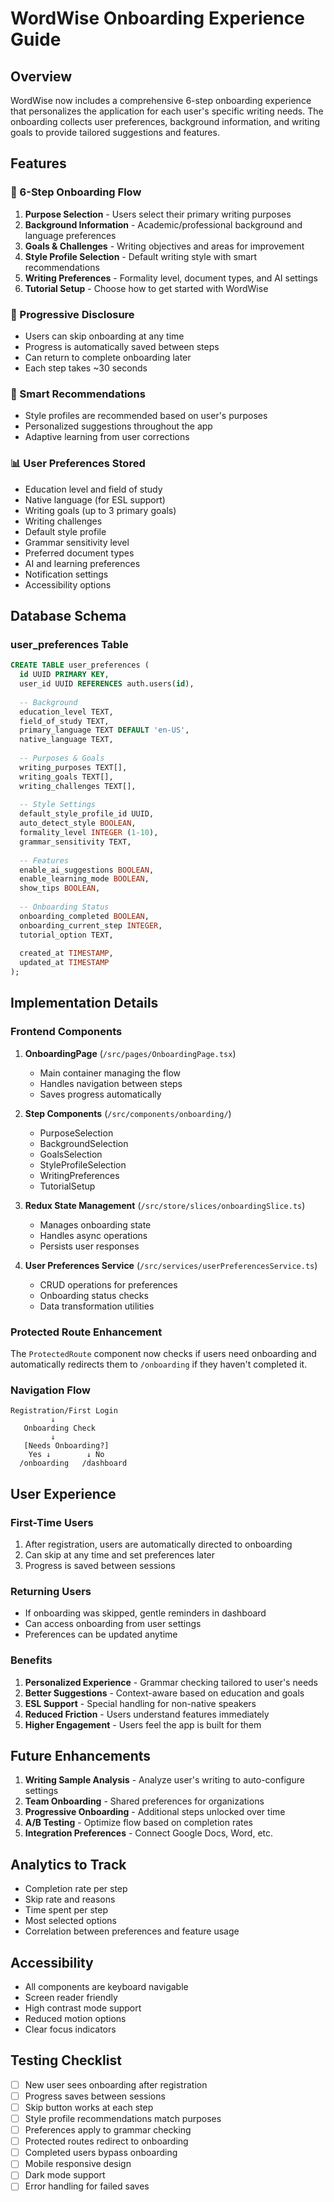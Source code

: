 # WordWise Onboarding Experience Guide

## Overview

WordWise now includes a comprehensive 6-step onboarding experience that personalizes the application for each user's specific writing needs. The onboarding collects user preferences, background information, and writing goals to provide tailored suggestions and features.

## Features

### 🎯 6-Step Onboarding Flow

1. **Purpose Selection** - Users select their primary writing purposes
2. **Background Information** - Academic/professional background and language preferences
3. **Goals & Challenges** - Writing objectives and areas for improvement
4. **Style Profile Selection** - Default writing style with smart recommendations
5. **Writing Preferences** - Formality level, document types, and AI settings
6. **Tutorial Setup** - Choose how to get started with WordWise

### 🔄 Progressive Disclosure

- Users can skip onboarding at any time
- Progress is automatically saved between steps
- Can return to complete onboarding later
- Each step takes ~30 seconds

### 🎨 Smart Recommendations

- Style profiles are recommended based on user's purposes
- Personalized suggestions throughout the app
- Adaptive learning from user corrections

### 📊 User Preferences Stored

- Education level and field of study
- Native language (for ESL support)
- Writing goals (up to 3 primary goals)
- Writing challenges
- Default style profile
- Grammar sensitivity level
- Preferred document types
- AI and learning preferences
- Notification settings
- Accessibility options

## Database Schema

### user_preferences Table

```sql
CREATE TABLE user_preferences (
  id UUID PRIMARY KEY,
  user_id UUID REFERENCES auth.users(id),
  
  -- Background
  education_level TEXT,
  field_of_study TEXT,
  primary_language TEXT DEFAULT 'en-US',
  native_language TEXT,
  
  -- Purposes & Goals
  writing_purposes TEXT[],
  writing_goals TEXT[],
  writing_challenges TEXT[],
  
  -- Style Settings
  default_style_profile_id UUID,
  auto_detect_style BOOLEAN,
  formality_level INTEGER (1-10),
  grammar_sensitivity TEXT,
  
  -- Features
  enable_ai_suggestions BOOLEAN,
  enable_learning_mode BOOLEAN,
  show_tips BOOLEAN,
  
  -- Onboarding Status
  onboarding_completed BOOLEAN,
  onboarding_current_step INTEGER,
  tutorial_option TEXT,
  
  created_at TIMESTAMP,
  updated_at TIMESTAMP
);
```

## Implementation Details

### Frontend Components

1. **OnboardingPage** (`/src/pages/OnboardingPage.tsx`)
   - Main container managing the flow
   - Handles navigation between steps
   - Saves progress automatically

2. **Step Components** (`/src/components/onboarding/`)
   - PurposeSelection
   - BackgroundSelection
   - GoalsSelection
   - StyleProfileSelection
   - WritingPreferences
   - TutorialSetup

3. **Redux State Management** (`/src/store/slices/onboardingSlice.ts`)
   - Manages onboarding state
   - Handles async operations
   - Persists user responses

4. **User Preferences Service** (`/src/services/userPreferencesService.ts`)
   - CRUD operations for preferences
   - Onboarding status checks
   - Data transformation utilities

### Protected Route Enhancement

The `ProtectedRoute` component now checks if users need onboarding and automatically redirects them to `/onboarding` if they haven't completed it.

### Navigation Flow

```
Registration/First Login
         ↓
   Onboarding Check
         ↓
   [Needs Onboarding?]
    Yes ↓        ↓ No
  /onboarding   /dashboard
```

## User Experience

### First-Time Users

1. After registration, users are automatically directed to onboarding
2. Can skip at any time and set preferences later
3. Progress is saved between sessions

### Returning Users

- If onboarding was skipped, gentle reminders in dashboard
- Can access onboarding from user settings
- Preferences can be updated anytime

### Benefits

1. **Personalized Experience** - Grammar checking tailored to user's needs
2. **Better Suggestions** - Context-aware based on education and goals
3. **ESL Support** - Special handling for non-native speakers
4. **Reduced Friction** - Users understand features immediately
5. **Higher Engagement** - Users feel the app is built for them

## Future Enhancements

1. **Writing Sample Analysis** - Analyze user's writing to auto-configure settings
2. **Team Onboarding** - Shared preferences for organizations
3. **Progressive Onboarding** - Additional steps unlocked over time
4. **A/B Testing** - Optimize flow based on completion rates
5. **Integration Preferences** - Connect Google Docs, Word, etc.

## Analytics to Track

- Completion rate per step
- Skip rate and reasons
- Time spent per step
- Most selected options
- Correlation between preferences and feature usage

## Accessibility

- All components are keyboard navigable
- Screen reader friendly
- High contrast mode support
- Reduced motion options
- Clear focus indicators

## Testing Checklist

- [ ] New user sees onboarding after registration
- [ ] Progress saves between sessions
- [ ] Skip button works at each step
- [ ] Style profile recommendations match purposes
- [ ] Preferences apply to grammar checking
- [ ] Protected routes redirect to onboarding
- [ ] Completed users bypass onboarding
- [ ] Mobile responsive design
- [ ] Dark mode support
- [ ] Error handling for failed saves 